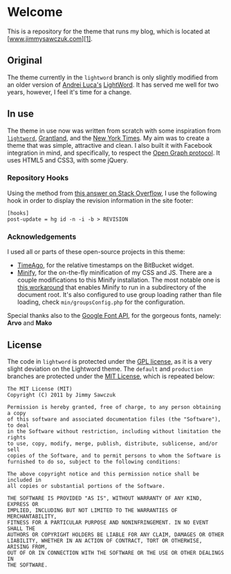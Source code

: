 # Welcome #

This is a repository for the theme that runs my blog, which is located at [www.jimmysawczuk.com][1]. 

## Original ##

The theme currently in the `lightword` branch is only slightly modified from an older version of [Andrei Luca's][2] [LightWord][3]. It has served me well for two years, however, I feel it's time for a change.

## In use ##

The theme in use now was written from scratch with some inspiration from [`lightword`][3], [Grantland][6], and the [New York Times][7]. My aim was to create a theme that was simple, attractive and clean. I also built it with Facebook integration in mind, and specifically, to respect the [Open Graph protocol][8]. It uses HTML5 and CSS3, with some jQuery.

### Repository Hooks ###

Using the method from [this answer on Stack Overflow][12], I use the following hook in order to display the revision information in the site footer:

	[hooks]
	post-update = hg id -n -i -b > REVISION

### Acknowledgements ###

I used all or parts of these open-source projects in this theme:

* [TimeAgo][9], for the relative timestamps on the BitBucket widget.
* [Minify][10], for the on-the-fly minification of my CSS and JS. There are a couple modifications to this Minify installation. The most notable one is [this workaround][13] that enables Minify to run in a subdirectory of the document root. It's also configured to use group loading rather than file loading, check `min/groupsConfig.php` for the configuration.

Special thanks also to the [Google Font API][11], for the gorgeous fonts, namely: **Arvo** and **Mako**

## License ##

The code in `lightword` is protected under the [GPL license][4], as it is a very slight deviation on the Lightword theme. The `default` and `production` branches are protected under the [MIT License][5], which is repeated below:

	The MIT License (MIT)
	Copyright (C) 2011 by Jimmy Sawczuk

	Permission is hereby granted, free of charge, to any person obtaining a copy
	of this software and associated documentation files (the "Software"), to deal
	in the Software without restriction, including without limitation the rights
	to use, copy, modify, merge, publish, distribute, sublicense, and/or sell
	copies of the Software, and to permit persons to whom the Software is
	furnished to do so, subject to the following conditions:

	The above copyright notice and this permission notice shall be included in
	all copies or substantial portions of the Software.

	THE SOFTWARE IS PROVIDED "AS IS", WITHOUT WARRANTY OF ANY KIND, EXPRESS OR
	IMPLIED, INCLUDING BUT NOT LIMITED TO THE WARRANTIES OF MERCHANTABILITY,
	FITNESS FOR A PARTICULAR PURPOSE AND NONINFRINGEMENT. IN NO EVENT SHALL THE
	AUTHORS OR COPYRIGHT HOLDERS BE LIABLE FOR ANY CLAIM, DAMAGES OR OTHER
	LIABILITY, WHETHER IN AN ACTION OF CONTRACT, TORT OR OTHERWISE, ARISING FROM,
	OUT OF OR IN CONNECTION WITH THE SOFTWARE OR THE USE OR OTHER DEALINGS IN
	THE SOFTWARE.


  [1]: http://www.jimmysawczuk.com
  [2]: http://wordpress.org/extend/themes/profile/andreiluca
  [3]: http://wordpress.org/extend/themes/lightword
  [4]: http://www.opensource.org/licenses/gpl-license.php
  [5]: http://www.opensource.org/licenses/mit-license.php
  [6]: http://www.grantland.com
  [7]: http://www.nytimes.com
  [8]: http://ogp.me
  [9]: http://timeago.yarp.com/
  [10]: http://code.google.com/p/minify/
  [11]: http://code.google.com/apis/webfonts/
  [12]: http://stackoverflow.com/questions/6005751/how-to-display-current-working-copy-version-of-an-hg-repository-on-a-php-page
  [13]: http://code.google.com/p/minify/wiki/AlternateFileLayouts